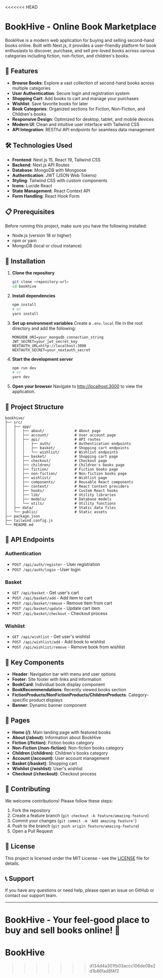 <<<<<<< HEAD
# BookHive - Online Book Marketplace

BookHive is a modern web application for buying and selling second-hand books online. Built with Next.js, it provides a user-friendly platform for book enthusiasts to discover, purchase, and sell pre-loved books across various categories including fiction, non-fiction, and children's books.

## 🌟 Features

- **Browse Books**: Explore a vast collection of second-hand books across multiple categories
- **User Authentication**: Secure login and registration system
- **Shopping Cart**: Add books to cart and manage your purchases
- **Wishlist**: Save favorite books for later
- **Book Categories**: Organized sections for Fiction, Non-Fiction, and Children's books
- **Responsive Design**: Optimized for desktop, tablet, and mobile devices
- **Modern UI**: Clean and intuitive user interface with Tailwind CSS
- **API Integration**: RESTful API endpoints for seamless data management

## 🛠️ Technologies Used

- **Frontend**: Next.js 15, React 19, Tailwind CSS
- **Backend**: Next.js API Routes
- **Database**: MongoDB with Mongoose
- **Authentication**: JWT (JSON Web Tokens)
- **Styling**: Tailwind CSS with custom components
- **Icons**: Lucide React
- **State Management**: React Context API
- **Form Handling**: React Hook Form

## 📋 Prerequisites

Before running this project, make sure you have the following installed:

- Node.js (version 18 or higher)
- npm or yarn
- MongoDB (local or cloud instance)

## 🚀 Installation

1. **Clone the repository**
   ```bash
   git clone <repository-url>
   cd bookhive
   ```

2. **Install dependencies**
   ```bash
   npm install
   # or
   yarn install
   ```

3. **Set up environment variables**
   Create a `.env.local` file in the root directory and add the following:
   ```env
   MONGODB_URI=your_mongodb_connection_string
   JWT_SECRET=your_jwt_secret_key
   NEXTAUTH_URL=http://localhost:3000
   NEXTAUTH_SECRET=your_nextauth_secret
   ```

4. **Start the development server**
   ```bash
   npm run dev
   # or
   yarn dev
   ```

5. **Open your browser**
   Navigate to [http://localhost:3000](http://localhost:3000) to view the application.

## 📁 Project Structure

```
bookhive/
├── src/
│   ├── app/
│   │   ├── about/              # About page
│   │   ├── account/            # User account page
│   │   ├── api/                # API routes
│   │   │   ├── auth/           # Authentication endpoints
│   │   │   ├── basket/         # Shopping cart endpoints
│   │   │   └── wishlist/       # Wishlist endpoints
│   │   ├── basket/             # Shopping cart page
│   │   ├── checkout/           # Checkout page
│   │   ├── children/           # Children's books page
│   │   ├── fiction/            # Fiction books page
│   │   ├── non-fiction/        # Non-fiction books page
│   │   ├── wishlist/           # Wishlist page
│   │   ├── components/         # Reusable React components
│   │   ├── context/            # React Context providers
│   │   ├── hooks/              # Custom React hooks
│   │   ├── lib/                # Utility libraries
│   │   ├── models/             # Database models
│   │   └── utils/              # Utility functions
│   ├── data/                   # Static data files
│   └── public/                 # Static assets
├── package.json
├── tailwind.config.js
└── README.md
```

## 🔌 API Endpoints

### Authentication
- `POST /api/auth/register` - User registration
- `POST /api/auth/login` - User login

### Basket
- `GET /api/basket` - Get user's cart
- `POST /api/basket/add` - Add item to cart
- `POST /api/basket/remove` - Remove item from cart
- `POST /api/basket/update` - Update cart item
- `POST /api/basket/checkout` - Checkout process

### Wishlist
- `GET /api/wishlist` - Get user's wishlist
- `POST /api/wishlist/add` - Add book to wishlist
- `POST /api/wishlist/remove` - Remove book from wishlist

## 🎨 Key Components

- **Header**: Navigation bar with menu and user options
- **Footer**: Site footer with links and information
- **BookCard**: Individual book display component
- **BookRecommendations**: Recently viewed books section
- **FictionProducts/NonFictionProducts/ChildrenProducts**: Category-specific product displays
- **Banner**: Dynamic banner component

## 📱 Pages

- **Home (/)**: Main landing page with featured books
- **About (/about)**: Information about BookHive
- **Fiction (/fiction)**: Fiction books category
- **Non-Fiction (/non-fiction)**: Non-fiction books category
- **Children (/children)**: Children's books category
- **Account (/account)**: User account management
- **Basket (/basket)**: Shopping cart
- **Wishlist (/wishlist)**: User's wishlist
- **Checkout (/checkout)**: Checkout process

## 🤝 Contributing

We welcome contributions! Please follow these steps:

1. Fork the repository
2. Create a feature branch (`git checkout -b feature/amazing-feature`)
3. Commit your changes (`git commit -m 'Add amazing feature'`)
4. Push to the branch (`git push origin feature/amazing-feature`)
5. Open a Pull Request

## 📄 License

This project is licensed under the MIT License - see the [LICENSE](LICENSE) file for details.

## 📞 Support

If you have any questions or need help, please open an issue on GitHub or contact our support team.

---

**BookHive** - Your feel-good place to buy and sell books online! 🌟
=======
# BookHive
>>>>>>> d134d4a301fb03accc106de08e2d1b86fad8f4f2
